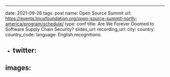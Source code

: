 ---
date: 2021-09-26
tags: post
name: Open Source Summit
url: https://events.linuxfoundation.org/open-source-summit-north-america/program/schedule/
type: conf
title: Are We Forever Doomed to Software Supply Chain Security?
slides_url: 
recording_url: 
city: 
country: 
country_code: 
language: English
recognitions:
  - twitter:
    - 
images:
  - 
